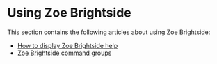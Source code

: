 # Using Zoe Brightside

This section contains the following articles about using Zoe Brightside:

- [How to display Zoe Brightside help](cli-howtodisplaybrightsidehelp.md)
- [Zoe Brightside command groups](cli-commandgroups.md)